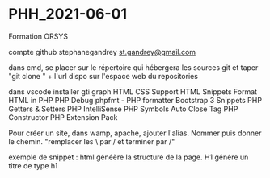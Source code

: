 # PHH_2021-06-01
Formation ORSYS

compte github
	stephanegandrey
	st.gandrey@gmail.com

dans cmd, se placer sur le répertoire qui hébergera les sources git et taper "git clone " + l'url dispo sur l'espace web du repositories

dans vscode installer 
	gti graph
	HTML CSS Support
	HTML Snippets
	Format HTML in PHP
	PHP Debug
	phpfmt - PHP formatter
	Bootstrap 3 Snippets
	PHP Getters & Setters
	PHP IntelliSense
	PHP Symbols
	Auto Close Tag
	PHP Constructor
	PHP Extension Pack

Pour créer un site, dans wamp, apache, ajouter l'alias. Nommer puis donner le chemin. "remplacer les \ par / et terminer par /"

exemple de snippet : html généère la structure de la page. H1 génére un titre de type h1




